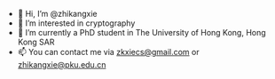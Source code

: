 - 👋 Hi, I’m @zhikangxie
- 👀 I’m interested in cryptography
- 🌱 I’m currently a PhD student in The University of Hong Kong, Hong Kong SAR
- 📫 You can contact me via zkxiecs@gmail.com or zhikangxie@pku.edu.cn

<!---
zhikangxie/zhikangxie is a ✨ special ✨ repository because its `README.md` (this file) appears on your GitHub profile.
You can click the Preview link to take a look at your changes.
--->
